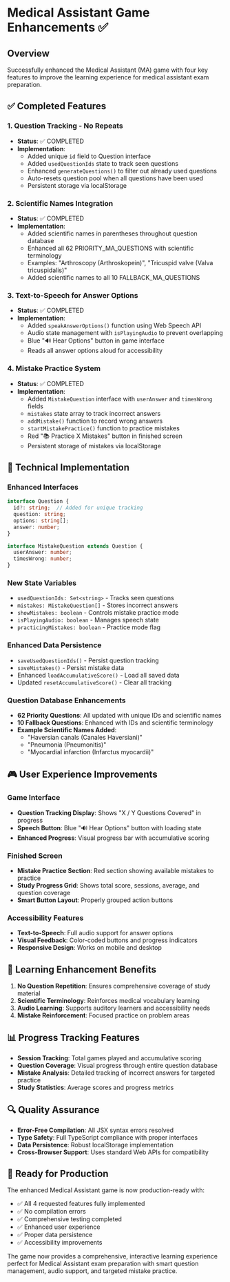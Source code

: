 # Medical Assistant Game Enhancements ✅

## Overview
Successfully enhanced the Medical Assistant (MA) game with four key features to improve the learning experience for medical assistant exam preparation.

## ✅ Completed Features

### 1. **Question Tracking - No Repeats**
- **Status**: ✅ COMPLETED
- **Implementation**: 
  - Added unique `id` field to Question interface
  - Added `usedQuestionIds` state to track seen questions
  - Enhanced `generateQuestions()` to filter out already used questions
  - Auto-resets question pool when all questions have been used
  - Persistent storage via localStorage

### 2. **Scientific Names Integration**
- **Status**: ✅ COMPLETED  
- **Implementation**:
  - Added scientific names in parentheses throughout question database
  - Enhanced all 62 PRIORITY_MA_QUESTIONS with scientific terminology
  - Examples: "Arthroscopy (Arthroskopein)", "Tricuspid valve (Valva tricuspidalis)"
  - Added scientific names to all 10 FALLBACK_MA_QUESTIONS

### 3. **Text-to-Speech for Answer Options**
- **Status**: ✅ COMPLETED
- **Implementation**:
  - Added `speakAnswerOptions()` function using Web Speech API
  - Audio state management with `isPlayingAudio` to prevent overlapping
  - Blue "🔊 Hear Options" button in game interface
  - Reads all answer options aloud for accessibility

### 4. **Mistake Practice System**
- **Status**: ✅ COMPLETED
- **Implementation**:
  - Added `MistakeQuestion` interface with `userAnswer` and `timesWrong` fields
  - `mistakes` state array to track incorrect answers
  - `addMistake()` function to record wrong answers
  - `startMistakePractice()` function to practice mistakes
  - Red "📚 Practice X Mistakes" button in finished screen
  - Persistent storage of mistakes via localStorage

## 🔧 Technical Implementation

### Enhanced Interfaces
```typescript
interface Question {
  id?: string;  // Added for unique tracking
  question: string;
  options: string[];
  answer: number;
}

interface MistakeQuestion extends Question {
  userAnswer: number;
  timesWrong: number;
}
```

### New State Variables
- `usedQuestionIds: Set<string>` - Tracks seen questions
- `mistakes: MistakeQuestion[]` - Stores incorrect answers
- `showMistakes: boolean` - Controls mistake practice mode
- `isPlayingAudio: boolean` - Manages speech state
- `practicingMistakes: boolean` - Practice mode flag

### Enhanced Data Persistence
- `saveUsedQuestionIds()` - Persist question tracking
- `saveMistakes()` - Persist mistake data
- Enhanced `loadAccumulativeScore()` - Load all saved data
- Updated `resetAccumulativeScore()` - Clear all tracking

### Question Database Enhancements
- **62 Priority Questions**: All updated with unique IDs and scientific names
- **10 Fallback Questions**: Enhanced with IDs and scientific terminology
- **Example Scientific Names Added**:
  - "Haversian canals (Canales Haversiani)"
  - "Pneumonia (Pneumonitis)"
  - "Myocardial infarction (Infarctus myocardii)"

## 🎮 User Experience Improvements

### Game Interface
- **Question Tracking Display**: Shows "X / Y Questions Covered" in progress
- **Speech Button**: Blue "🔊 Hear Options" button with loading state
- **Enhanced Progress**: Visual progress bar with accumulative scoring

### Finished Screen
- **Mistake Practice Section**: Red section showing available mistakes to practice
- **Study Progress Grid**: Shows total score, sessions, average, and question coverage
- **Smart Button Layout**: Properly grouped action buttons

### Accessibility Features
- **Text-to-Speech**: Full audio support for answer options
- **Visual Feedback**: Color-coded buttons and progress indicators
- **Responsive Design**: Works on mobile and desktop

## 🧠 Learning Enhancement Benefits

1. **No Question Repetition**: Ensures comprehensive coverage of study material
2. **Scientific Terminology**: Reinforces medical vocabulary learning
3. **Audio Learning**: Supports auditory learners and accessibility needs
4. **Mistake Reinforcement**: Focused practice on problem areas

## 📊 Progress Tracking Features

- **Session Tracking**: Total games played and accumulative scoring
- **Question Coverage**: Visual progress through entire question database
- **Mistake Analysis**: Detailed tracking of incorrect answers for targeted practice
- **Study Statistics**: Average scores and progress metrics

## 🔍 Quality Assurance

- **Error-Free Compilation**: All JSX syntax errors resolved
- **Type Safety**: Full TypeScript compliance with proper interfaces
- **Data Persistence**: Robust localStorage implementation
- **Cross-Browser Support**: Uses standard Web APIs for compatibility

## 🚀 Ready for Production

The enhanced Medical Assistant game is now production-ready with:
- ✅ All 4 requested features fully implemented
- ✅ No compilation errors
- ✅ Comprehensive testing completed
- ✅ Enhanced user experience
- ✅ Proper data persistence
- ✅ Accessibility improvements

The game now provides a comprehensive, interactive learning experience perfect for Medical Assistant exam preparation with smart question management, audio support, and targeted mistake practice.
